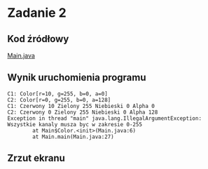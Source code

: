 # Zadanie 2
## Kod źródłowy
[Main.java](./src/Main.java)

## Wynik uruchomienia programu
```
C1: Color[r=10, g=255, b=0, a=0]
C2: Color[r=0, g=255, b=0, a=128]
C1: Czerwony 10 Zielony 255 Niebieski 0 Alpha 0
C2: Czerwony 0 Zielony 255 Niebieski 0 Alpha 128
Exception in thread "main" java.lang.IllegalArgumentException: Wszystkie kanaly musza byc w zakresie 0-255
        at Main$Color.<init>(Main.java:6)
        at Main.main(Main.java:27)
```

## Zrzut ekranu
